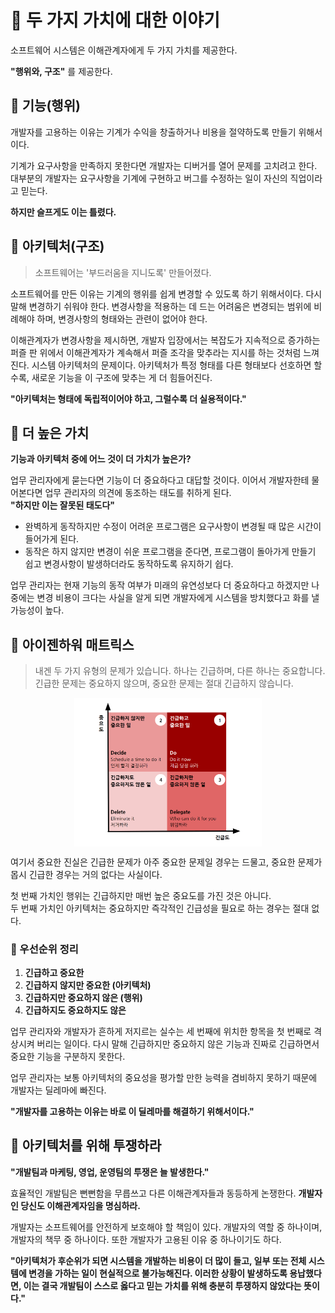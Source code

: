 # 📕 두 가지 가치에 대한 이야기
소프트웨어 시스템은 이해관계자에게 두 가지 가치를 제공한다.<br>

**"행위와, 구조"** 를 제공한다. 
## 📗 기능(행위)
개발자를 고용하는 이유는 기계가 수익을 창출하거나 비용을 절약하도록 만들기 위해서이다.<br>

기계가 요구사항을 만족하지 못한다면 개발자는 디버거를 열어 문제를 고치려고 한다. 
대부분의 개발자는 요구사항을 기계에 구현하고 버그를 수정하는 일이 자신의 직업이라고 믿는다. <br>

**하지만 슬프게도 이는 틀렸다.**

## 📗 아키텍처(구조)
> 소프트웨어는 '부드러움을 지니도록' 만들어졌다.

소프트웨어를 만든 이유는 기계의 행위를 쉽게 변경할 수 있도록 하기 위해서이다. 다시 말해 변경하기 쉬워야 한다. 변경사항을 적용하는 데 드는 어려움은 변경되는 범위에 비례해야 하며, 변경사항의 형태와는 관련이 없어야 한다.<br>

이해관계자가 변경사항을 제시하면, 개발자 입장에서는 복잡도가 지속적으로 증가하는 퍼즐 판 위에서 이해관계자가 계속해서 퍼즐 조각을 맞추라는 지시를 하는 것처럼 느껴진다. 시스템 아키텍처의 문제이다. 아키텍처가 특정 형태를 다른 형태보다 선호하면 할수록, 새로운 기능을 이 구조에 맞추는 게 더 힘들어진다.<br>

**"아키텍처는 형태에 독립적이어야 하고, 그럴수록 더 실용적이다."**

## 📗 더 높은 가치
**기능과 아키텍처 중에 어느 것이 더 가치가 높은가?** <br>

업무 관리자에게 묻는다면 기능이 더 중요하다고 대답할 것이다. 이어서 개발자한테 물어본다면 업무 관리자의 의견에 동조하는 태도를 취하게 된다. <br>
**"하지만 이는 잘못된 태도다"**
- 완벽하게 동작하지만 수정이 어려운 프로그램은 요구사항이 변경될 때 많은 시간이 들어가게 된다.
- 동작은 하지 않지만 변경이 쉬운 프로그램을 준다면, 프로그램이 돌아가게 만들기 쉽고 변경사항이 발생하더라도 동작하도록 유지하기 쉽다.

업무 관리자는 현재 기능의 동작 여부가 미래의 유연성보다 더 중요하다고 하겠지만 나중에는 변경 비용이 크다는 사실을 알게 되면 개발자에게 시스템을 방치했다고 화를 낼 가능성이 높다.

## 📗 아이젠하워 매트릭스
> 내겐 두 가지 유형의 문제가 있습니다. 하나는 긴급하며, 다른 하나는 중요합니다. 긴급한 문제는 중요하지 않으며, 중요한 문제는 절대 긴급하지 않습니다.
<img src="../Clean Architecture-로버트.C 마틴/img/2_1.png" alt="설명" width="300" style="display: block; margin: auto;">

여기서 중요한 진실은 긴급한 문제가 아주 중요한 문제일 경우는 드물고, 중요한 문제가 몹시 긴급한 경우는 거의 없다는 사실이다.
<br>

첫 번째 가치인 행위는 긴급하지만 매번 높은 중요도를 가진 것은 아니다.<br>
두 번째 가치인 아키텍처는 중요하지만 즉각적인 긴급성을 필요로 하는 경우는 절대 없다.<br>

### 📘 우선순위 정리
1. **긴급하고 중요한**
2. **긴급하지 않지만 중요한 (아키텍처)**
3. **긴급하지만 중요하지 않은 (행위)**
4. **긴급하지도 중요하지도 않은**

업무 관리자와 개발자가 흔하게 저지르는 실수는 세 번째에 위치한 항목을 첫 번째로 격상시켜 버리는 일이다. 다시 말해 긴급하지만 중요하지 않은 기능과 진짜로 긴급하면서 중요한 기능을 구분하지 못한다.
<br>

업무 관리자는 보통 아키텍처의 중요성을 평가할 만한 능력을 겸비하지 못하기 때문에 개발자는 딜레마에 빠진다.
<br> 

**"개발자를 고용하는 이유는 바로 이 딜레마를 해결하기 위해서이다."** 

## 📗 아키텍처를 위해 투쟁하라
**"개발팀과 마케팅, 영업, 운영팀의 투쟁은 늘 발생한다."**
<br>

효율적인 개발팀은 뻔뻔함을 무릅쓰고 다른 이해관계자들과 동등하게 논쟁한다. **개발자인 당신도 이해관계자임을 명심하라.**
<br>

개발자는 소프트웨어를 안전하게 보호해야 할 책임이 있다. 개발자의 역할 중 하나이며, 개발자의 책무 중 하나이다. 또한 개발자가 고용된 이유 중 하나이기도 하다.
<br>

**"아키텍처가 후순위가 되면 시스템을 개발하는 비용이 더 많이 들고, 일부 또는 전체 시스템에 변경을 가하는 일이 현실적으로 불가능해진다. 이러한 상황이 발생하도록 용납했다면, 이는 결국 개발팀이 스스로 옳다고 믿는 가치를 위해 충분히 투쟁하지 않았다는 뜻이다."**
